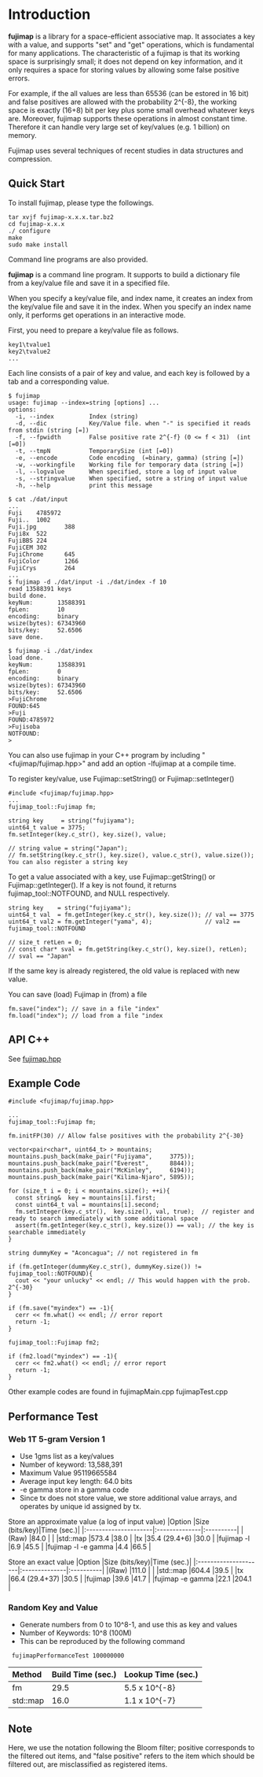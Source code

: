 # Introduction #

**fujimap** is a library for a space-efficient associative map. It associates a key with a value, and supports "set" and "get" operations, which is fundamental for many applications.
The characteristic of a fujimap is that its working space is surprisingly small; it does not depend on key information, and it only requires a space for storing values by allowing some false positive errors.

For example, if the all values are less than 65536 (can be estored in 16 bit) and false positives are allowed with the probability  2^{-8}, the working space is exactly (16+8) bit per key plus some small overhead whatever keys are. Moreover, fujimap supports these operations in almost constant time. Therefore it can handle very large set of key/values (e.g. 1 billion) on memory.

Fujimap uses several techniques of recent studies in data structures and compression.

## Quick Start ##

To install fujimap, please type the followings.
```
tar xvjf fujimap-x.x.x.tar.bz2
cd fujimap-x.x.x
./ configure
make
sudo make install
```

Command line programs are also provided.

**fujimap**  is a command line program. It supports to build a dictionary file from a key/value file and save it in a specified file.

When you specify a key/value file, and index name, it creates an index from the key/value file and save it in the index. When you specify an index name only, it performs get operations in an interactive mode.

First, you need to prepare a key/value file as follows.
```
key1\tvalue1
key2\tvalue2
...
```
Each line consists of a pair of key and value, and each key is followed by a tab and a  corresponding value.

```
$ fujimap
usage: fujimap --index=string [options] ...
options:
  -i, --index          Index (string)
  -d, --dic            Key/Value file. when "-" is specified it reads from stdin (string [=])
  -f, --fpwidth        False positive rate 2^{-f} (0 <= f < 31)  (int [=0])
  -t, --tmpN           TemporarySize (int [=0])
  -e, --encode         Code encoding  (=binary, gamma) (string [=])
  -w, --workingfile    Working file for temporary data (string [=])
  -l, --logvalue       When specified, store a log of input value
  -s, --stringvalue    When specified, sotre a string of input value
  -h, --help           print this message

$ cat ./dat/input
...
Fuji    4785972
Fuji..  1002
Fuji.jpg        388
Fuji8x  522
FujiBBS 224
FujiCEM 302
FujiChrome      645
FujiColor       1266
FujiCrys        264
...
$ fujimap -d ./dat/input -i ./dat/index -f 10
read 13588391 keys
build done.
keyNum:       13588391
fpLen:        10
encoding:     binary
wsize(bytes): 67343960
bits/key:     52.6506
save done.

$ fujimap -i ./dat/index
load done.
keyNum:       13588391
fpLen:        0
encoding:     binary
wsize(bytes): 67343960
bits/key:     52.6506
>FujiChrome
FOUND:645
>Fuji
FOUND:4785972
>Fujisoba
NOTFOUND:
>
```

You can also use fujimap in your C++ program by including "<fujimap/fujimap.hpp>" and add an option  -lfujimap at a compile time.

To register key/value, use Fujimap::setString() or Fujimap::setInteger()
```
#include <fujimap/fujimap.hpp>
...
fujimap_tool::Fujimap fm;

string key     = string("fujiyama");
uint64_t value = 3775;
fm.setInteger(key.c_str(), key.size(), value;

// string value = string("Japan");
// fm.setString(key.c_str(), key.size(), value.c_str(), value.size()); You can also register a string key
```

To get a value associated with a key, use Fujimap::getString() or Fujimap::getInteger(). If a key is not found, it returns fujimap\_tool::NOTFOUND, and NULL respectively.
```
string key    = string("fujiyama");
uint64_t val  = fm.getInteger(key.c_str(), key.size()); // val == 3775
uint64_t val2 = fm.getInteger("yama", 4);               // val2 == fujimap_tool::NOTFOUND

// size_t retLen = 0;
// const char* sval = fm.getString(key.c_str(), key.size(), retLen); // sval == "Japan" 
```

If the same key is already registered, the old value is replaced with new value.

You can save (load) Fujimap in (from) a file
```
fm.save("index"); // save in a file "index"
fm.load("index"); // load from a file "index
```

## API C++ ##

See [fujimap.hpp](http://code.google.com/p/fujimap/source/browse/trunk/src/fujimap.hpp)

## Example Code ##

```
#include <fujimap/fujimap.hpp>

...
fujimap_tool::Fujimap fm;

fm.initFP(30) // Allow false positives with the probability 2^{-30}

vector<pair<char*, uint64_t> > mountains;
mountains.push_back(make_pair("Fujiyama",     3775));
mountains.push_back(make_pair("Everest",      8844));
mountains.push_back(make_pair("McKinley",     6194));
mountains.push_back(make_pair("Kilima-Njaro", 5895));

for (size_t i = 0; i < mountains.size(); ++i){
  const string&  key = mountains[i].first;
  const uint64_t val = mountains[i].second;
  fm.setInteger(key.c_str(),  key.size(), val, true);  // register and ready to search immediately with some additional space
  assert(fm.getInteger(key.c_str(), key.size()) == val); // the key is searchable immediately
}

string dummyKey = "Aconcagua"; // not registered in fm

if (fm.getInteger(dummyKey.c_str(), dummyKey.size()) != fujimap_tool::NOTFOUND){
  cout << "your unlucky" << endl; // This would happen with the prob. 2^{-30}
}

if (fm.save("myindex") == -1){
  cerr << fm.what() << endl; // error report
  return -1;
}

fujimap_tool::Fujimap fm2;

if (fm2.load("myindex") == -1){
  cerr << fm2.what() << endl; // error report
  return -1;
}

```

Other example codes are found in fujimapMain.cpp fujimapTest.cpp

## Performance Test ##

### Web 1T 5-gram Version 1 ###
  * Use 1gms list as a key/values
  * Number of keyword: 13,588,391
  * Maximum Value 95119665584
  * Average input key length: 64.0 bits
  * -e gamma store in a gamma code
  * Since tx does not store value, we store additional value arrays, and operates by unique id assigned by tx.

Store an approximate value (a log of input value)
|Option                |Size (bits/key)|Time (sec.)|
|:---------------------|:--------------|:----------|
|(Raw)                 |84.0           |           |
|std::map              |573.4          |38.0       |
|tx                    |35.4 (29.4+6)  |30.0       |
|fujimap -l            |6.9            |45.5       |
|fujimap -l -e gamma   |4.4            |66.5       |

Store an exact value
|Option                |Size (bits/key)|Time (sec.)|
|:---------------------|:--------------|:----------|
|(Raw)                 |111.0          |           |
|std::map              |604.4          |39.5       |
|tx                    |66.4 (29.4+37) |30.5       |
|fujimap               |39.6           |41.7       |
|fujimap -e gamma      |22.1           |204.1      |


### Random Key and Value ###
  * Generate numbers from 0 to 10^8-1, and use this as key and values
  * Number of Keywords: 10^8 (100M)
  * This can be reproduced by the following command
```
 fujimapPerformanceTest 100000000
```

|Method  | Build Time (sec.) | Lookup Time (sec.) |
|:-------|:------------------|:-------------------|
|fm      | 29.5              | 5.5 x 10^{-8}      |
|std::map| 16.0              | 1.1 x 10^{-7}      |

## Note ##

Here, we use the notation following the Bloom filter; positive corresponds to the filtered out items, and  "false positive" refers to the item which should be filtered out, are misclassified as registered items.